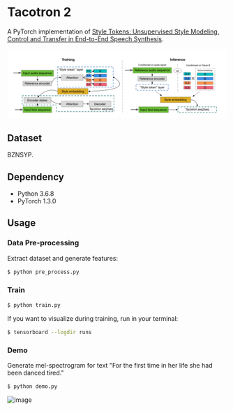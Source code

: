 # Tacotron 2

A PyTorch implementation of [Style Tokens: Unsupervised Style Modeling, Control and Transfer in End-to-End Speech Synthesis](https://arxiv.org/abs/1803.09017).

![image](https://github.com/foamliu/GST-Tacotron/raw/master/images/model.png)

## Dataset

BZNSYP. 

## Dependency

- Python 3.6.8
- PyTorch 1.3.0

## Usage
### Data Pre-processing
Extract dataset and generate features:
```bash
$ python pre_process.py
```

### Train
```bash
$ python train.py
```

If you want to visualize during training, run in your terminal:
```bash
$ tensorboard --logdir runs
```

### Demo
Generate mel-spectrogram for text "For the first time in her life she had been danced tired."
```bash
$ python demo.py
```
![image](https://github.com/foamliu/Tacotron2-CN/raw/master/images/mel_spec.jpg)
